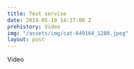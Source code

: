 ```yaml
---
title: Test servise
date: 2019-05-19 14:37:00 Z
prehistory: Video
img: "/assets/img/cat-649164_1280.jpeg"
layout: post
---
```


Video
<div class="embed-responsive embed-responsive-16by9 border">
  <iframe class="embed-responsive-item bg-light" data-src="https://www.youtube-nocookie.com/embed/X81YJldQu2I?autoplay=1" frameborder="0" allow="accelerometer; autoplay; encrypted-media; gyroscope; picture-in-picture" allowfullscreen></iframe>
</div>